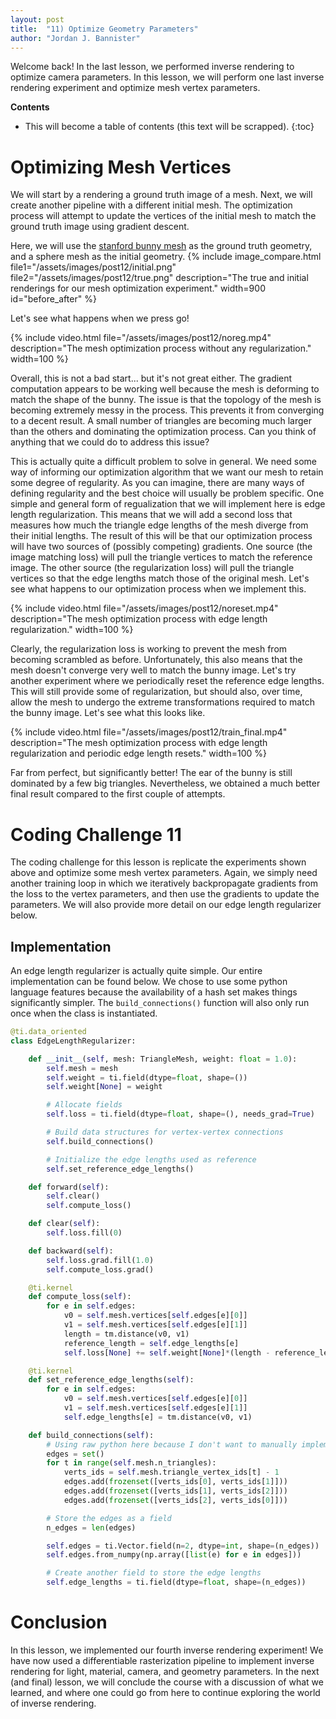 ```yaml
---
layout: post
title:  "11) Optimize Geometry Parameters"
author: "Jordan J. Bannister"
---
```


Welcome back!
In the last lesson, we performed inverse rendering to optimize camera parameters.
In this lesson, we will perform one last inverse rendering experiment and optimize mesh vertex parameters.

__Contents__
* This will become a table of contents (this text will be scrapped).
{:toc}


# Optimizing Mesh Vertices

We will start by a rendering a ground truth image of a mesh.
Next, we will create another pipeline with a different initial mesh.
The optimization process will attempt to update the vertices of the initial mesh to match the ground truth image using gradient descent.

Here, we will use the [stanford bunny mesh](http://graphics.stanford.edu/data/3Dscanrep/) as the ground truth geometry, and a sphere mesh as the initial geometry.
{% include image_compare.html file1="/assets/images/post12/initial.png" file2="/assets/images/post12/true.png" description="The true and initial renderings for our mesh optimization experiment." width=900 id="before_after" %}

Let's see what happens when we press go!

{% include video.html file="/assets/images/post12/noreg.mp4" description="The mesh optimization process without any regularization." width=100 %}

Overall, this is not a bad start... but it's not great either.
The gradient computation appears to be working well because the mesh is deforming to match the shape of the bunny.
The issue is that the topology of the mesh is becoming extremely messy in the process.
This prevents it from converging to a decent result.
A small number of triangles are becoming much larger than the others and dominating the optimization process.
Can you think of anything that we could do to address this issue?

This is actually quite a difficult problem to solve in general. 
We need some way of informing our optimization algorithm that we want our mesh to retain some degree of regularity.
As you can imagine, there are many ways of defining regularity and the best choice will usually be problem specific.
One simple and general form of regualization that we will implement here is edge length regularization.
This means that we will add a second loss that measures how much the triangle edge lengths of the mesh diverge from their initial lengths.
The result of this will be that our optimization process will have two sources of (possibly competing) gradients.
One source (the image matching loss) will pull the triangle vertices to match the reference image.
The other source (the regularization loss) will pull the triangle vertices so that the edge lengths match those of the original mesh.
Let's see what happens to our optimization process when we implement this.

{% include video.html file="/assets/images/post12/noreset.mp4" description="The mesh optimization process with edge length regularization." width=100 %}

Clearly, the regularization loss is working to prevent the mesh from becoming scrambled as before.
Unfortunately, this also means that the mesh doesn't converge very well to match the bunny image.
Let's try another experiment where we periodically reset the reference edge lengths.
This will still provide some of regularization, but should also, over time, allow the mesh to undergo the extreme transformations required to match the bunny image.
Let's see what this looks like.

{% include video.html file="/assets/images/post12/train_final.mp4" description="The mesh optimization process with edge length regularization and periodic edge length resets." width=100 %}

Far from perfect, but significantly better!
The ear of the bunny is still dominated by a few big triangles.
Nevertheless, we obtained a much better final result compared to the first couple of attempts.


# Coding Challenge 11

The coding challenge for this lesson is replicate the experiments shown above and optimize some mesh vertex parameters.
Again, we simply need another training loop in which we iteratively backpropagate gradients from the loss to the vertex parameters, and then use the gradients to update the parameters.
We will also provide more detail on our edge length regularizer below.

## Implementation

An edge length regularizer is actually quite simple.
Our entire implementation can be found below. 
We chose to use some python language features because the availability of a hash set makes things significantly simpler.
The ``build_connections()`` function will also only run once when the class is instantiated.

```python
@ti.data_oriented
class EdgeLengthRegularizer:

    def __init__(self, mesh: TriangleMesh, weight: float = 1.0):
        self.mesh = mesh
        self.weight = ti.field(dtype=float, shape=())
        self.weight[None] = weight

        # Allocate fields
        self.loss = ti.field(dtype=float, shape=(), needs_grad=True)

        # Build data structures for vertex-vertex connections
        self.build_connections()

        # Initialize the edge lengths used as reference
        self.set_reference_edge_lengths()

    def forward(self):
        self.clear()
        self.compute_loss()

    def clear(self):
        self.loss.fill(0)

    def backward(self):
        self.loss.grad.fill(1.0)
        self.compute_loss.grad()

    @ti.kernel
    def compute_loss(self):
        for e in self.edges:
            v0 = self.mesh.vertices[self.edges[e][0]]
            v1 = self.mesh.vertices[self.edges[e][1]]
            length = tm.distance(v0, v1)
            reference_length = self.edge_lengths[e]
            self.loss[None] += self.weight[None]*(length - reference_length) ** 2

    @ti.kernel
    def set_reference_edge_lengths(self):
        for e in self.edges:
            v0 = self.mesh.vertices[self.edges[e][0]]
            v1 = self.mesh.vertices[self.edges[e][1]]
            self.edge_lengths[e] = tm.distance(v0, v1)

    def build_connections(self):
        # Using raw python here because I don't want to manually implement a hash set in Taichi 
        edges = set()
        for t in range(self.mesh.n_triangles):
            verts_ids = self.mesh.triangle_vertex_ids[t] - 1
            edges.add(frozenset([verts_ids[0], verts_ids[1]]))
            edges.add(frozenset([verts_ids[1], verts_ids[2]]))
            edges.add(frozenset([verts_ids[2], verts_ids[0]]))

        # Store the edges as a field
        n_edges = len(edges)

        self.edges = ti.Vector.field(n=2, dtype=int, shape=(n_edges))
        self.edges.from_numpy(np.array([list(e) for e in edges]))

        # Create another field to store the edge lengths
        self.edge_lengths = ti.field(dtype=float, shape=(n_edges))
```

# Conclusion

In this lesson, we implemented our fourth inverse rendering experiment!
We have now used a differentiable rasterization pipeline to implement inverse rendering for light, material, camera, and geometry parameters.
In the next (and final) lesson, we will conclude the course with a discussion of what we learned, and where one could go from here to continue exploring the world of inverse rendering.